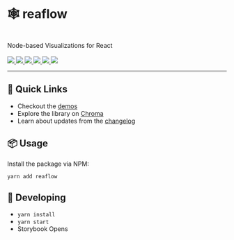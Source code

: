 <p align="center">
  <h1>🕸 reaflow</h1>
  <br />
  Node-based Visualizations for React
  <br /><br />
  <a href="https://github.com/reaviz/reaflow/workflows/build/">
    <img src="https://github.com/reaviz/reaflow/workflows/build/badge.svg?branch=master" />
  </a>
  <a href="https://npm.im/reaflow">
    <img src="https://img.shields.io/npm/v/reaflow.svg" />
  </a>
  <a href="https://npm.im/reaflow">
    <img src="https://badgen.net/npm/dw/reaflow" />
  </a>
  <a href="https://github.com/reaviz/reaflow/blob/master/LICENSE">
    <img src="https://badgen.now.sh/badge/license/apache2" />
  </a>
  <a href="https://bundlephobia.com/result?p=reaflow">
    <img src="https://badgen.net/bundlephobia/minzip/reaflow">
  </a>
  <a href="https://join.slack.com/t/reaviz-community/shared_invite/zt-ivv6eh0g-WCrq0MjBlM0iGgBQZM3ESg">
    <img src="https://img.shields.io/badge/slack-chat-green.svg">
  </a>
</p>

---

## 🚀 Quick Links
- Checkout the [demos](https://reaflow.dev)
- Explore the library on [Chroma](https://www.chromatic.com/library?appId=5f99ba42fe88ac0022fd1147)
- Learn about updates from the [changelog](CHANGELOG.md)

## 📦 Usage
Install the package via NPM:

```
yarn add reaflow
```

## 🔭 Developing

- `yarn install`
- `yarn start`
- Storybook Opens
